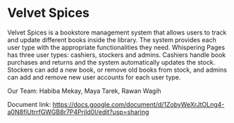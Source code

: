 # Velvet Spices



Velvet Spices is a bookstore management system that allows users to track and update different books inside the library. The system provides each user type with the appropriate functionalities they need. Whispering Pages has three user types: cashiers, stockers and admins. Cashiers handle book purchases and returns and the system automatically updates the stock. Stockers can add a new book, or remove old books from stock, and admins can add and remove new user accounts for each user type.



Our Team: Habiba Mekay, Maya Tarek, Rawan Wagih

Document link: https://docs.google.com/document/d/1ZobyWeXrJtOLng4-a0N8fiUtrrfGWGB8r7P4Prjld0I/edit?usp=sharing